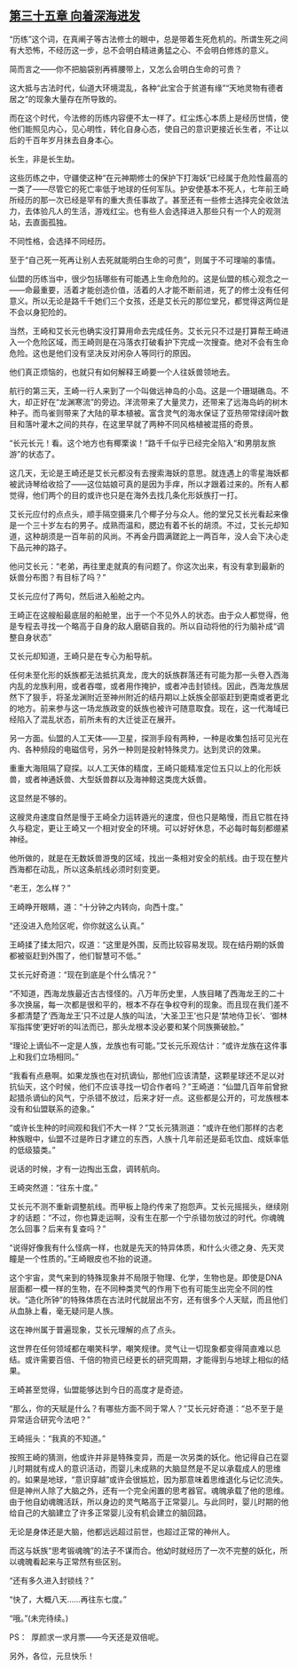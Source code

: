 ## [第三十五章 向着深海进发](https://www.xxbiquge.com/11_11207/9023560.html)


  “历练”这个词，在真阐子等古法修士的眼中，总是带着生死危机的。所谓生死之间有大恐怖，不经历这一步，总不会明白精进勇猛之心、不会明白修炼的意义。

  简而言之——你不把脑袋别再裤腰带上，又怎么会明白生命的可贵？

  这大抵与古法时代，仙道大环境混乱，各种“此宝合于贫道有缘”“天地灵物有德者居之”的现象大量存在所导致的。

  而在这个时代，今法修的历练内容便不太一样了。红尘炼心本质上是经历世情，使他们能照见内心，见心明性，转化自身心态，使自己的意识更接近长生者，不让以后的千百年岁月抹去自身本心。

  长生，非是长生劫。

  这些历练之中，守疆使这种“在元神期修士的保护下打海妖”已经属于危险性最高的一类了——尽管它的死亡率低于地球的任何军队。护安使基本不死人，七年前王崎所经历的那一次已经是罕有的重大责任事故了。甚至还有一些修士选择完全收敛法力，去体验凡人的生活，游戏红尘。也有些人会选择进入那些只有一个人的观测站，去直面孤独。

  不同性格，会选择不同经历。

  至于“自己死一死再让别人去死就能明白生命的可贵”，则属于不可理喻的事情。

  仙盟的历练当中，很少包括哪些有可能遇上生命危险的。这是仙盟的核心观念之一——命最重要，活着才能创造价值，活着的人才能不断前进，死了的修士没有任何意义。所以无论是路千千她们三个女孩，还是艾长元的那位堂兄，都觉得这两位是不会以身犯险的。

  当然，王崎和艾长元也确实没打算用命去完成任务。艾长元只不过是打算帮王崎进入一个危险区域，而王崎则是在冯落衣打破看护下完成一次搜查。绝对不会有生命危险。这也是他们没有坚决反对闲杂人等同行的原因。

  他们真正烦恼的，也就只有如何解释王崎要一个人往妖兽领地去。

  航行的第三天，王崎一行人来到了一个叫做远神岛的小岛。这是一个珊瑚礁岛。不大，却正好在“龙渊寒流”的旁边。洋流带来了大量灵力，还带来了远海岛屿的树木种子。而鸟雀则带来了大陆的草本植被。富含灵气的海水保证了亚热带常绿阔叶数目和落叶灌木之间的共存，在这里早就了两种不同风格植被混搭的奇景。

  “长元长元！看。这个地方也有椰栗诶！”路千千似乎已经完全陷入“和男朋友旅游”的状态了。

  这几天，无论是王崎还是艾长元都没有去搜索海妖的意思。就连遇上的零星海妖都被武诗琴给收拾了——这位姑娘可真的是因为手痒，所以才跟着过来的。所有人都觉得，他们两个的目的或许也只是在海外去找几条化形妖族打一打。

  艾长元应付的点点头，顺手隔空摄来几个椰子分与众人。他的堂兄艾长光看起来像是一个三十岁左右的男子。成熟而温和，腮边有着不长的胡须。不过，艾长元却知道，这种胡须是一百年前的风尚。不再金丹圆满蹉跎上一两百年，没人会下决心走下品元神的路子。

  他问艾长元：“老弟，再往里走就真的有问题了。你这次出来，有没有拿到最新的妖兽分布图？有目标了吗？”

  艾长元应付了两句，然后进入船舱之内。

  王崎正在这艘船最底层的船舱里，出于一个不见外人的状态。由于众人都觉得，他是专程去寻找一个略高于自身的敌人磨砺自我的。所以自动将他的行为脑补成“调整自身状态”

  艾长元却知道，王崎只是在专心为船导航。

  任何未至化形的妖族都无法抵抗真龙，庞大的妖族群落还有可能为那一头卷入西海内乱的龙族利用，或者吞噬，或者用作掩护，或者冲击封锁线。因此，西海龙族居然下了狠手，将圣龙渊附近至神州附近的结丹期以上妖族全部驱赶到更南或者更北的地方。前来参与这一场龙族政变的妖族也被许可随意取食。现在，这一代海域已经陷入了混乱状态，前所未有的大迁徙正在展开。

  另一方面。仙盟的人工天体——卫星，探测手段有两种，一种是收集包括可见光在内、各种频段的电磁信号，另外一种则是投射特殊灵力。达到灵识的效果。

  重重大海阻隔了窥探。以人工天体的精度，王崎只能精准定位五只以上的化形妖兽，或者神通妖兽、大型妖兽群以及海神鲸这类庞大妖兽。

  这显然是不够的。

  这艘灵舟速度自然是慢于王崎全力运转遁光的速度，但也只是略慢，而且它胜在持久与稳定，更让王崎又一个相对安全的环境。可以好好休息，不必每时每刻都绷紧神经。

  他所做的，就是在无数妖兽游曳的区域，找出一条相对安全的航线。由于现在整片西海都在动乱，所以这条航线必须时刻变更。

  “老王，怎么样？”

  王崎睁开眼睛，道：“十分钟之内转向，向西十度。”

  “还没进入危险区呢，你你就这么认真。”

  王崎揉了揉太阳穴，叹道：“这里是外围，反而比较容易发现。现在结丹期的妖兽都被驱赶到外围了，他们智慧可不低。”

  艾长元好奇道：“现在到底是个什么情况？”

  “不知道，西海龙族最近古古怪怪的。八万年历史里，人族目睹了西海龙王的二十多次换届，每一次都是很和平的，根本不存在争权夺利的现象。而且现在我们差不多都清楚了‘西海龙王’只不过是人族的叫法，‘大圣卫王’也只是‘禁地侍卫长’、‘御林军指挥使’更好听的叫法而已，那头龙根本没必要和某个同族撕破脸。”

  “理论上谪仙不一定是人族，龙族也有可能。”艾长元乐观估计：“或许龙族在这件事上和我们立场相同。”

  “我看有点悬啊。如果龙族也在对抗谪仙，那他们应该清楚，这颗星球还不足以对抗仙天，这个时候，他们不应该寻找一切合作者吗？”王崎道：“仙盟几百年前曾掀起猎杀谪仙的风气，宁杀错不放过，后来才好一点。这些都是公开的，可龙族根本没有和仙盟联系的迹象。”

  “或许长生种的时间观和我们不大一样？”艾长元猜测道：“或许在他们那样的古老种族眼中，仙盟不过是昨日才建立的东西，人族十几年前还是茹毛饮血、成妖率低的低级猿类。”

  说话的时候，才有一边掏出玉盘，调转航向。

  王崎突然道：“往东十度。”

  艾长元不测不重新调整航线。而甲板上隐约传来了抱怨声。艾长元摇摇头，继续刚才的话题：“不过，你也算走运啊，没有生在那一个宁杀错勿放过的时代。你魂魄怎么回事？后来有复查吗？”

  “说得好像我有什么怪病一样，也就是先天的特异体质，和什么火德之身、先天灵瞳是一个性质的。”王崎眼皮也不抬的说道。

  这个宇宙，灵气来到的特殊现象并不局限于物理、化学，生物也是。即使是DNA层面都一模一样的生物，在不同种类灵气的作用下也有可能生出完全不同的性状。“造化所钟”的特殊体质在古法时代就层出不穷，还有很多个人天赋，而且他们从血脉上看，毫无疑问是人族。

  这在神州属于普遍现象，艾长元理解的点了点头。

  这世界在任何领域都在嘲笑科学，嘲笑规律。灵气让一切现象都变得简直难以总结。或许需要百倍、千倍的物资已经更长的研究周期，才能得到与地球上相似的结果。

  王崎甚至觉得，仙盟能够达到今日的高度才是奇迹。

  “那么，你的天赋是什么？有哪些方面不同于常人？”艾长元好奇道：“总不至于是异常适合研究今法吧？”

  王崎摇头：“我真的不知道。”

  按照王崎的猜测，他或许并非是特殊变异，而是一次另类的妖化。他记得自己在婴儿时期就有成人的意识活动，而婴儿未成熟的大脑显然是不足以承载成人的思维的。如果是地球，“意识穿越”或许会很尴尬，因为那意味着思维退化与记忆流失。但是神州人除了大脑之外，还有一个完全闲置的思考器官。魂魄承载了他的思维。由于他自幼魂魄活跃，所以身边的灵气略高于正常婴儿。与此同时，婴儿时期的他给自己的大脑建立了许多正常婴儿没有机会建立的脑回路。

  无论是身体还是大脑，他都远远超过前世，也超过正常的神州人。

  而这与妖族“思考锻魂魄”的法子不谋而合。他幼时就经历了一次不完整的妖化，所以魂魄看起来与正常然有些区别。

  “还有多久进入封锁线？”

  “快了，大概八天……再往东七度。”

  “哦。”(未完待续。)

  PS：  厚颜求一求月票——今天还是双倍呢。

  另外，各位，元旦快乐！
